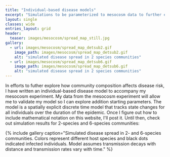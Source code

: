 ```yaml
---
title: "Individual-based disease models"
excerpt: "Simulations to be parameterized to mesocosm data to further explore diversity-disease relationship"
layout: single
classes: wide
entries_layout: grid
header:
  teaser: images/mesocosm/spread_map_still.jpg
gallery:
  - url: images/mesocosm/spread_map_detsub2.gif
    image_path: images/mesocosm/spread_map_detsub2.gif
    alt: "simulated disease spread in 2 species communities"
  - url: images/mesocosm/spread_map_detsub6.gif
    image_path: images/mesocosm/spread_map_detsub6.gif
    alt: "simulated disease spread in 2 species communities"
---
```


In efforts to futher explore how community composition affects disease risk, I have written an individual-based disease model to accompany my mesocosm experiment. My data from the mesocosm experiment will allow me to validate my model so I can explore addition starting parameters. The model is a spatially explicit discrete time model that tracks state changes for all individuals over the duration of the epidemic. Once I figure out how to include mathematical notation on this website, I'll post it. Until then, check out simulation results for 2-species and 6-species communities:  

{% include gallery caption="Simulated disease spread in 2- and 6-species communities. Colors represent different host species and black dots indicated infected individuals. Model assumes transmission decays with distance and transmission rates vary with time." %}